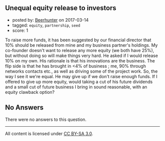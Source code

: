 ## Unequal equity release to investors

- posted by: [Beerhunter](https://stackexchange.com/users/6411469/beerhunter) on 2017-03-14
- tagged: `equity`, `partnership`, `seed`
- score: 1

To raise more funds, it has been suggested by our financial director that 10% should be released from mine and my business partner's holdings. My co-founder doesn't want to release any more equity (we both have 25%), but without doing so will make things very hard. He asked if I would release 10% on my own. His rationale is that his innovations are the business.  The flip side is that he has brought in <4% of business ; me, 90% through networks contacts etc.,  as well as driving some of the project work. So, the way I see it we're equal. He may give up if we don't raise enough funds.
If I offered to give up more equity, would taking a cut of his future dividends and a small cut of future business I bring in sound reasonable,  with an equity clawback option?

## No Answers

There were no answers to this question.


---

All content is licensed under [CC BY-SA 3.0](https://creativecommons.org/licenses/by-sa/3.0/).
